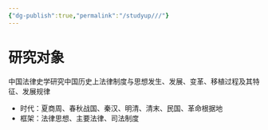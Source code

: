 ```yaml
---
{"dg-publish":true,"permalink":"/studyup///"}
---
```


# 研究对象
中国法律史学研究中国历史上法律制度与思想发生、发展、变革、移植过程及其特征、发展规律
- 时代：夏商周、春秋战国、秦汉、明清、清末、民国、革命根据地
- 框架：法律思想、主要法律、司法制度